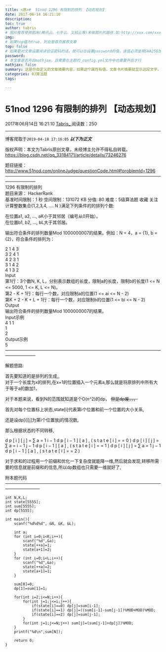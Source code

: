 ```yaml
---
title: <原>#  51nod 1296 有限制的排列 【动态规划】
date: 2017-06-14 16:21:10
description:
toc: true
author: tabris
# 图片推荐使用图床(腾讯云、七牛云、又拍云等)来做图片的路径.如:http://xxx.com/xxx.jpg
img: 
# 如果top值为true，则会是首页推荐文章
top: false
# 如果要对文章设置阅读验证密码的话，就可以在设置password的值，该值必须是用SHA256加密后的密码，防止被他人识破
password: 
# 本文章是否开启mathjax，且需要在主题的_config.yml文件中也需要开启才行
mathjax: false
summary: 这是你自定义的文章摘要内容，如果这个属性有值，文章卡片摘要就显示这段文字，否则程序会自动截取文章的部分内容作为摘要
categories: OJ算法题
tags:

---
```





#  51nod 1296 有限制的排列 【动态规划】

2017年06月14日 16:21:10  [ Tabris_ ](https://me.csdn.net/qq_33184171) 阅读数：250


--- 
 博客爬取于`2019-04-18 17:16:05`
***以下为正文***

版权声明：本文为Tabris原创文章，未经博主允许不得私自转载。
https://blog.csdn.net/qq_33184171/article/details/73246276

题目链接： [ http://www.51nod.com/onlineJudge/questionCode.html#!problemId=1296
](http://www.51nod.com/onlineJudge/questionCode.html#!problemId=1296)  
———————————————————————————————————————————  
1296 有限制的排列  
题目来源： HackerRank  
基准时间限制：1 秒 空间限制：131072 KB 分值: 80 难度：5级算法题 收藏 关注  
计算整数集合{1,2,3,4, …. N }满足下列条件的的排列个数:

在位置a1, a2, …, aK小于其邻居（编号从0开始）。  
在位置b1, b2, …, bL大于其邻居。

输出符合条件的排列数量Mod 1000000007的结果。例如：N = 4，a = {1}, b = {2}，符合条件的排列为：

2 1 4 3  
3 2 4 1  
4 2 3 1  
3 1 4 2  
4 1 3 2  
Input  
第1行：3个数N, K, L，分别表示数组的长度，限制a的长度，限制b的长度(1 <= N <= 5000, 1 <= K, L <= N)。  
第2 - K + 1行：每行一个数，对应限制a的位置(1 <= ai <= N - 2)  
第K + 2 - K + L + 1行：每行一个数，对应限制b的位置(1 <= bi <= N - 2)  
Output  
输出符合条件的排列数量Mod 1000000007的结果。  
Input示例  
4 1 1  
1  
2  
Output示例  
5  
———————————————————————————————————————————

解题思路:

首先要知道的是排列的生成,,  
对于一个长度为x的排列,在x+1的位置插入一个元素a,那么就是将原排列中所有大于等于a的数加1，

对于本题来说，看到N的范围就知道是个O(n^2)的dp， <del> 但是dp废，，， </del>

首先对每个位置标上状态,state[i]代表第i个位置和前一个位置的大小关系,

还是设dp[i][j]为第i个位置放j的情况数,

那么根据状态的不同转移,  

d  p  [  i  ]  [  j  ]  =  ∑  a  =  1  i  −  1  d  p  [  i  −  1  ]  [  a  ]
,  (  s  t  a  t  e  [  i  ]  =  =  0  )  d  p  [  i  ]  [  j  ]  =  ∑  a  =
i  −  1  j  −  1  d  p  [  i  −  1  ]  [  a  ]  ,  (  s  t  a  t  e  [  i  ]
=  =  1  )  d  p  [  i  ]  [  j  ]  =  ∑  a  =  1  j  −  1  d  p  [  i  −  1
]  [  a  ]  ,  (  s  t  a  t  e  [  i  ]  =  =  2  )

对于求和的过程用一个前缀和优化一下复杂度就能降一维,然后就会发现,转移所需要的信息就是前缀和的信息,所以dp数组也只需要一维就好了,

附本题代码  
————————————————————————————————————————————

    
    
    int N,K,L;
    int state[5555];
    int sum[5555];
    int dp[5555];
    
    int main(){
        scanf("%d%d%d", &N, &K, &L);
    
        int a;
        for (int i=0;i<K;i++){
            scanf("%d",&a);
            state[++a]=1;
            state[a+1]=2;
        }
        for (int i=0;i<L;i++){
            scanf("%d",&a);
            state[++a]=2;
            state[a+1]=1;
        }
    
        sum[0]=0;
        dp[1]=sum[1]=1;
    
        for(int i=2;i<=N;i++){
            for(int j=1;j<=i;j++){
                if(state[i]==0) dp[j]=sum[i-1];
                if(state[i]==1) dp[j]=((sum[i-1]-sum[j-1])%MOD+MOD)%MOD;
                if(state[i]==2) dp[j]=sum[j-1];
            }
            for(int j=1;j<=N;j++) sum[j]=(sum[j-1]+dp[j])%MOD;
        }
        printf("%d\n",sum[N]);
    
        return 0;
    }
    

